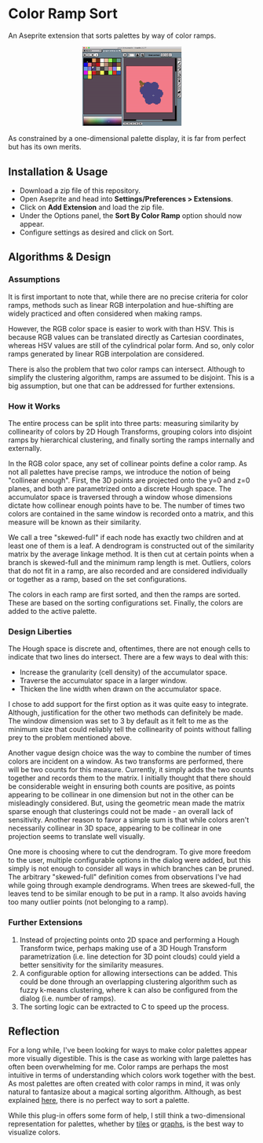 # Color Ramp Sort
An Aseprite extension that sorts palettes by way of color ramps. 

<p align='center'>
  <img width="40%" src="https://github.com/matsagad/color-ramp-sort/blob/main/demo.gif" alt="Demo Video"/>
</p>

As constrained by a one-dimensional palette display, it is far from perfect but has its own merits.

## Installation & Usage
- Download a zip file of this repository.
- Open Aseprite and head into **Settings/Preferences > Extensions**.
- Click on **Add Extension** and load the zip file.
- Under the Options panel, the **Sort By Color Ramp** option should now appear.
- Configure settings as desired and click on Sort.

## Algorithms & Design

### Assumptions
It is first important to note that, while there are no precise criteria for color ramps, methods such as linear RGB interpolation and hue-shifting are widely practiced and often considered when making ramps. 

However, the RGB color space is easier to work with than HSV. This is because RGB values can be translated directly as Cartesian coordinates, whereas HSV values are still of the cylindrical polar form. And so, only color ramps generated by linear RGB interpolation are considered.

There is also the problem that two color ramps can intersect. Although to simplify the clustering algorithm, ramps are assumed to be disjoint. This is a big assumption, but one that can be addressed for further extensions.

### How it Works
The entire process can be split into three parts: measuring similarity by collinearity of colors by 2D Hough Transforms, grouping colors into disjoint ramps by hierarchical clustering, and finally sorting the ramps internally and externally.

In the RGB color space, any set of collinear points define a color ramp. As not all palettes have precise ramps, we introduce the notion of being "collinear enough". First, the 3D points are projected onto the y=0 and z=0 planes, and both are parametrized onto a discrete Hough space. The accumulator space is traversed through a window whose dimensions dictate how collinear enough points have to be. The number of times two colors are contained in the same window is recorded onto a matrix, and this measure will be known as their similarity.

We call a tree "skewed-full" if each node has exactly two children and at least one of them is a leaf. A dendrogram is constructed out of the similarity matrix by the average linkage method. It is then cut at certain points when a branch is skewed-full and the minimum ramp length is met. Outliers, colors that do not fit in a ramp, are also recorded and are considered individually or together as a ramp, based on the set configurations.

The colors in each ramp are first sorted, and then the ramps are sorted. These are based on the sorting configurations set. Finally, the colors are added to the active palette.


### Design Liberties
The Hough space is discrete and, oftentimes, there are not enough cells to indicate that two lines do intersect. There are a few ways to deal with this:
- Increase the granularity (cell density) of the accumulator space.
- Traverse the accumulator space in a larger window.
- Thicken the line width when drawn on the accumulator space.

I chose to add support for the first option as it was quite easy to integrate. Although, justification for the other two methods can definitely be made. The window dimension was set to 3 by default as it felt to me as the minimum size that could reliably tell the collinearity of points without falling prey to the problem mentioned above.

Another vague design choice was the way to combine the number of times colors are incident on a window. As two transforms are performed, there will be two counts for this measure. Currently, it simply adds the two counts together and records them to the matrix. I initially thought that there should be considerable weight in ensuring both counts are positive, as points appearing to be collinear in one dimension but not in the other can be misleadingly considered. But, using the geometric mean made the matrix sparse enough that clusterings could not be made - an overall lack of sensitivity. Another reason to favor a simple sum is that while colors aren't necessarily collinear in 3D space, appearing to be collinear in one projection seems to translate well visually.

One more is choosing where to cut the dendrogram. To give more freedom to the user, multiple configurable options in the dialog were added, but this simply is not enough to consider all ways in which branches can be pruned. The arbitrary "skewed-full" definition comes from observations I've had while going through example dendrograms. When trees are skewed-full, the leaves tend to be similar enough to be put in a ramp. It also avoids having too many outlier points (not belonging to a ramp).

### Further Extensions
1. Instead of projecting points onto 2D space and performing a Hough Transform twice, perhaps making use of a 3D Hough Transform parametrization (i.e. line detection for 3D point clouds) could yield a better sensitivity for the similarity measures.
2. A configurable option for allowing intersections can be added. This could be done through an overlapping clustering algorithm such as fuzzy k-means clustering, where k can also be configured from the dialog (i.e. number of ramps).
3. The sorting logic can be extracted to C to speed up the process.

## Reflection
For a long while, I've been looking for ways to make color palettes appear more visually digestible. This is the case as working with large palettes has often been overwhelming for me. Color ramps are perhaps the most intuitive in terms of understanding which colors work together with the best. As most palettes are often created with color ramps in mind, it was only natural to fantasize about a magical sorting algorithm. Although, as best explained [here](https://www.alanzucconi.com/2015/09/30/colour-sorting/), there is no perfect way to sort a palette.

While this plug-in offers some form of help, I still think a two-dimensional representation for palettes, whether by [tiles](https://tgstation13.org/phpBB/viewtopic.php?f=11&t=7444&start=50) or [graphs](http://eastfarthing.com/blog/2016-05-27-mapping/), is the best way to visualize colors.